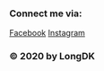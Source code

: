 

### Connect me via:
[Facebook](https://facebook.com/ZeroVN0)
[Instagram](https://www.instagram.com/zerovn0486)

### © 2020 by LongDK


